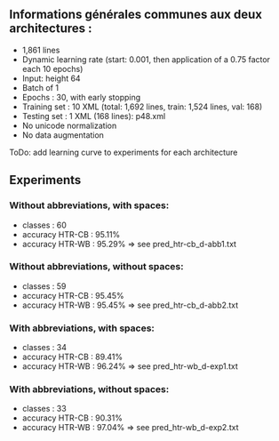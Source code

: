 ## Informations générales communes aux deux architectures :

* 1,861 lines
* Dynamic learning rate (start: 0.001, then application of a 0.75 factor each 10 epochs)
* Input: height 64
* Batch of 1
* Epochs : 30, with early stopping
* Training set : 10 XML (total: 1,692 lines, train: 1,524 lines, val: 168)
* Testing set : 1 XML (168 lines): p48.xml
* No unicode normalization
* No data augmentation

ToDo: add learning curve to experiments for each architecture

## Experiments
### Without abbreviations, with spaces:
* classes : 60
* accuracy HTR-CB : 95.11%
* accuracy HTR-WB : 95.29%
=> see pred_htr-cb_d-abb1.txt

### Without abbreviations, without spaces:
* classes : 59
* accuracy HTR-CB : 95.45%
* accuracy HTR-WB : 95.45%
=> see pred_htr-cb_d-abb2.txt

### With abbreviations, with spaces:
* classes : 34
* accuracy HTR-CB : 89.41%
* accuracy HTR-WB : 96.24%
=> see pred_htr-wb_d-exp1.txt

### With abbreviations, without spaces:
* classes : 33
* accuracy HTR-CB : 90.31%
* accuracy HTR-WB : 97.04%
=> see pred_htr-wb_d-exp2.txt